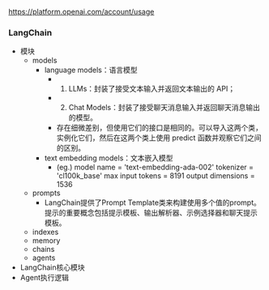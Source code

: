 https://platform.openai.com/account/usage
### LangChain
- 模块
	- models
		- language models：语言模型
			- 1. LLMs：封装了接受文本输入并返回文本输出的 API；
			- 2. Chat Models：封装了接受聊天消息输入并返回聊天消息输出的模型。
			- 存在细微差别，但使用它们的接口是相同的。可以导入这两个类，实例化它们，然后在这两个类上使用 predict 函数并观察它们之间的区别。
		- text embedding models：文本嵌入模型
			- (eg.) model name = 'text-embedding-ada-002'
			  tokenizer = 'cl100k_base'
			  max input tokens = 8191
			  output dimensions = 1536
	- prompts
		- LangChain提供了Prompt Template类来构建使用多个值的prompt。提示的重要概念包括提示模板、输出解析器、示例选择器和聊天提示模板。
	- indexes
	- memory
	- chains
	- agents
- LangChain核心模块
- Agent执行逻辑